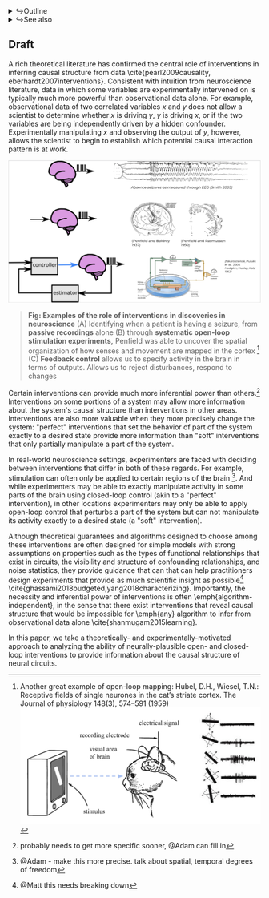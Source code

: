 <details><summary>↪Outline</summary>

- core idea is that "stronger" interventions lead to "higher inferential power"
  - may mean identifying circuits with less data
  - but may also mean distinguishing circuits which may have been "observationally equivalent" under weaker interventions
- **Highlight that the impact of interventions may generalize across any particular choice of inference algorithm**
- different effect of intervention types

</details>



<details><summary>↪See also</summary>

- [notation1_circuits.md](/sketches_and_notation/notation/notation1_circuits.md)
- [notation2_do_calculus.md](/sketches_and_notation/notation/notation2_do_calculus.md)
- [notation3_pearl.md](/sketches_and_notation/notation/notation3_pearl.md)

</details>

## Draft

A rich theoretical literature has confirmed the central role of interventions in inferring causal structure from data \cite{pearl2009causality, eberhardt2007interventions}. Consistent with intuition from neuroscience literature, data in which some variables are experimentally intervened on is typically much more powerful than observational data alone. For example, observational data of two correlated variables $x$ and $y$ does not allow a scientist to determine whether $x$ is driving $y$, $y$ is driving $x$, or if the two variables are being independently driven by a hidden confounder. Experimentally manipulating $x$ and observing the output of $y$, however, allows the scientist to begin to establish which potential causal interaction pattern is at work.


![](/figures/misc_figure_sketches/neuro_intervention_background_sketch.png)
> **Fig: Examples of the role of interventions in discoveries in neuroscience**  (A) Identifying when a patient is having a seizure, from **passive recordings** alone (B) through **systematic open-loop stimulation experiments,** Penfield was able to uncover the spatial organization of how senses and movement are mapped in the cortex [^HW] (C) **Feedback control** allows us to specify activity in the brain in terms of outputs. Allows us to reject disturbances, respond to changes

[^HW]: Another great example of open-loop mapping: Hubel, D.H., Wiesel, T.N.: Receptive fields of single neurones in the cat’s striate cortex. The Journal of physiology 148(3), 574–591 (1959)
![](/figures/misc_figure_sketches/HW_open_loop.png)

[^specific]: probably needs to get more specific sooner, @Adam can fill in

Certain interventions can provide much more inferential power than others.[^specific] Interventions on some portions of a system may allow more information about the system's causal structure than interventions in other areas. Interventions are also more valuable when they more precisely change the system: "perfect" interventions that set the behavior of part of the system exactly to a desired state provide more information than "soft" interventions that only partially manipulate a part of the system.

[^precise]: @Adam - make this more precise. talk about spatial, temporal degrees of freedom

In real-world neuroscience settings, experimenters are faced with deciding between interventions that differ in both of these regards. For example, stimulation can often only be applied to certain regions of the brain [^precise]. And while experimenters may be able to exactly manipulate activity in some parts of the brain using closed-loop control (akin to a "perfect" intervention), in other locations experimenters may only be able to apply open-loop control that perturbs a part of the system but can not manipulate its activity exactly to a desired state (a "soft" intervention).

[^simplify]: @Matt this needs breaking down

Although theoretical guarantees and algorithms designed to choose among these interventions are often designed for simple models with strong assumptions on properties such as the types of functional relationships that exist in circuits, the visibility and structure of confounding relationships, and noise statistics, they provide guidance that can that can help practitioners design experiments that provide as much scientific insight as possible[^simplify] \cite{ghassami2018budgeted,yang2018characterizing}. Importantly, the necessity and inferential power of interventions is often \emph{algorithm-independent}, in the sense that there exist interventions that reveal causal structure that would be impossible for \emph{any} algorithm to infer from observational data alone \cite{shanmugam2015learning}.

In this paper, we take a theoretically- and experimentally-motivated approach to analyzing the ability of neurally-plausible open- and closed-loop interventions to provide information about the causal structure of neural circuits.
